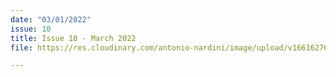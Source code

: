 ```yaml
---
date: "03/01/2022"
issue: 10
title: Issue 10 - March 2022
file: https://res.cloudinary.com/antonio-nardini/image/upload/v1661627635/Upton%20Times/Issue_10_Upton_March_2022_Upton_Times_print_v1_A4_web_vcmhlp.pdf

---
```

